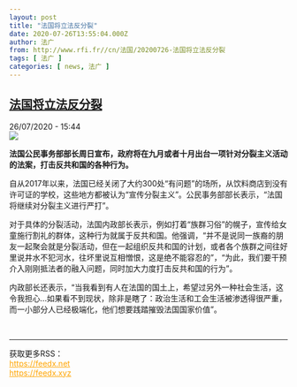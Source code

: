 ```yaml
---
layout: post
title: "法国将立法反分裂"
date: 2020-07-26T13:55:04.000Z
author: 法广
from: http://www.rfi.fr//cn/法国/20200726-法国将立法反分裂
tags: [ 法广 ]
categories: [ news, 法广 ]
---
```

<!--1595771704000-->
[法国将立法反分裂](http://www.rfi.fr//cn/%E6%B3%95%E5%9B%BD/20200726-%E6%B3%95%E5%9B%BD%E5%B0%86%E7%AB%8B%E6%B3%95%E5%8F%8D%E5%88%86%E8%A3%82)
------

<div>
<div>26/07/2020 - 15:44</div><img src="https://s.rfi.fr/media/display/d530f404-cf45-11ea-a714-005056a98db9/w:310/p:16x9/2020-07-23T173439Z_1664793028_RC25ZH95W7ID_RTRMADP_3_FRANCE-POLITICS-SECURITY.JPG"><p><strong>法国公民事务部部长周日宣布，政府将在九月或者十月出台一项针对分裂主义活动的法案，打击反共和国的各种行为。</strong></p><div class="t-content__body u-clearfix"><div class="m-interstitial"></div><p>自从2017年以来，法国已经关闭了大约300处“有问题”的场所，从饮料商店到没有许可证的学校，这些地方都被认为“宣传分裂主义”。公民事务部部长表示，“法国将继续对分裂主义进行严打”。</p><p>对于具体的分裂活动，法国内政部长表示，例如打着“族群习俗”的幌子，宣传给女童施行割礼的群体，这种行为就属于反共和国。他强调，“并不是说同一族裔的朋友一起聚会就是分裂活动，但在一起组织反共和国的计划，或者各个族群之间往好里说井水不犯河水，往坏里说互相憎恨，这是绝不能容忍的”，“为此，我们要干预介入刚刚抵法者的融入问题，同时加大力度打击反共和国的行为”。</p><p>内政部长还表示，“当我看到有人在法国的国土上，希望过另外一种社会生活，这令我担心...如果看不到现状，除非是瞎了：政治生活和工会生活被渗透得很严重，而一小部分人已经极端化，他们想要践踏摧毁法国国家价值”。</p><div class="o-self-promo o-self-promo--nl o-self-promo--hidden" data-selfpromo-newsletter></div><div class="o-self-promo o-self-promo--app o-self-promo--hidden" data-selfpromo-app></div></div><br><hr><div>获取更多RSS：<br><a href="https://feedx.net" style="color:orange" target="_blank">https://feedx.net</a> <br><a href="https://feedx.xyz" style="color:orange" target="_blank">https://feedx.xyz</a><br></div>
</div>
